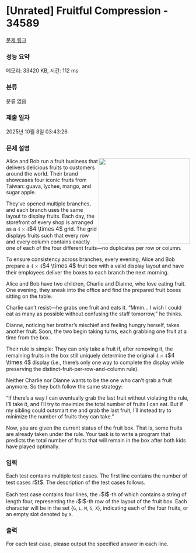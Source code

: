 # [Unrated] Fruitful Compression - 34589 

[문제 링크](https://www.acmicpc.net/problem/34589) 

### 성능 요약

메모리: 33420 KB, 시간: 112 ms

### 분류

분류 없음

### 제출 일자

2025년 10월 8일 03:43:26

### 문제 설명

<p><img alt="" src="https://upload.acmicpc.net/568136ed-fded-4002-9af4-2a92a377287e/-/preview/" style="width: 250px; height: 235px; float: right;">Alice and Bob run a fruit business that delivers delicious fruits to customers around the world. Their brand showcases four iconic fruits from Taiwan: guava, lychee, mango, and sugar apple.</p>

<p>They’ve opened multiple branches, and each branch uses the same layout to display fruits. Each day, the storefront of every shop is arranged as a <mjx-container class="MathJax" jax="CHTML" style="font-size: 109%; position: relative;"><mjx-math class="MJX-TEX" aria-hidden="true"><mjx-mn class="mjx-n"><mjx-c class="mjx-c34"></mjx-c></mjx-mn><mjx-mo class="mjx-n" space="3"><mjx-c class="mjx-cD7"></mjx-c></mjx-mo><mjx-mn class="mjx-n" space="3"><mjx-c class="mjx-c34"></mjx-c></mjx-mn></mjx-math><mjx-assistive-mml unselectable="on" display="inline"><math xmlns="http://www.w3.org/1998/Math/MathML"><mn>4</mn><mo>×</mo><mn>4</mn></math></mjx-assistive-mml><span aria-hidden="true" class="no-mathjax mjx-copytext">$4 \times 4$</span></mjx-container> grid. The grid displays fruits such that every row and every column contains exactly one of each of the four different fruits—no duplicates per row or column.</p>

<p>To ensure consistency across branches, every evening, Alice and Bob prepare a <mjx-container class="MathJax" jax="CHTML" style="font-size: 109%; position: relative;"><mjx-math class="MJX-TEX" aria-hidden="true"><mjx-mn class="mjx-n"><mjx-c class="mjx-c34"></mjx-c></mjx-mn><mjx-mo class="mjx-n" space="3"><mjx-c class="mjx-cD7"></mjx-c></mjx-mo><mjx-mn class="mjx-n" space="3"><mjx-c class="mjx-c34"></mjx-c></mjx-mn></mjx-math><mjx-assistive-mml unselectable="on" display="inline"><math xmlns="http://www.w3.org/1998/Math/MathML"><mn>4</mn><mo>×</mo><mn>4</mn></math></mjx-assistive-mml><span aria-hidden="true" class="no-mathjax mjx-copytext">$4 \times 4$</span></mjx-container> fruit box with a valid display layout and have their employees deliver the boxes to each branch the next morning.</p>

<p>Alice and Bob have two children, Charlie and Dianne, who love eating fruit. One evening, they sneak into the office and find the prepared fruit boxes sitting on the table.</p>

<p>Charlie can’t resist—he grabs one fruit and eats it. “Mmm... I wish I could eat as many as possible without confusing the staff tomorrow,” he thinks.</p>

<p>Dianne, noticing her brother’s mischief and feeling hungry herself, takes another fruit. Soon, the two begin taking turns, each grabbing one fruit at a time from the box.</p>

<p>Their rule is simple: They can only take a fruit if, after removing it, the remaining fruits in the box still uniquely determine the original <mjx-container class="MathJax" jax="CHTML" style="font-size: 109%; position: relative;"><mjx-math class="MJX-TEX" aria-hidden="true"><mjx-mn class="mjx-n"><mjx-c class="mjx-c34"></mjx-c></mjx-mn><mjx-mo class="mjx-n" space="3"><mjx-c class="mjx-cD7"></mjx-c></mjx-mo><mjx-mn class="mjx-n" space="3"><mjx-c class="mjx-c34"></mjx-c></mjx-mn></mjx-math><mjx-assistive-mml unselectable="on" display="inline"><math xmlns="http://www.w3.org/1998/Math/MathML"><mn>4</mn><mo>×</mo><mn>4</mn></math></mjx-assistive-mml><span aria-hidden="true" class="no-mathjax mjx-copytext">$4 \times 4$</span></mjx-container> display (i.e., there’s only one way to complete the display while preserving the distinct-fruit-per-row-and-column rule).</p>

<p>Neither Charlie nor Dianne wants to be the one who can’t grab a fruit anymore. So they both follow the same strategy:</p>

<p>“If there’s a way I can eventually grab the last fruit without violating the rule, I’ll take it, and I’ll try to maximize the total number of fruits I can eat. But if my sibling could outsmart me and grab the last fruit, I’ll instead try to minimize the number of fruits they can take.”</p>

<p>Now, you are given the current status of the fruit box. That is, some fruits are already taken under the rule. Your task is to write a program that predicts the total number of fruits that will remain in the box after both kids have played optimally.</p>

### 입력 

 <p>Each test contains multiple test cases. The first line contains the number of test cases <mjx-container class="MathJax" jax="CHTML" style="font-size: 109%; position: relative;"><mjx-math class="MJX-TEX" aria-hidden="true"><mjx-mi class="mjx-i"><mjx-c class="mjx-c1D461 TEX-I"></mjx-c></mjx-mi></mjx-math><mjx-assistive-mml unselectable="on" display="inline"><math xmlns="http://www.w3.org/1998/Math/MathML"><mi>t</mi></math></mjx-assistive-mml><span aria-hidden="true" class="no-mathjax mjx-copytext">$t$</span></mjx-container>. The description of the test cases follows.</p>

<p>Each test case contains four lines, the <mjx-container class="MathJax" jax="CHTML" style="font-size: 109%; position: relative;"><mjx-math class="MJX-TEX" aria-hidden="true"><mjx-mi class="mjx-i"><mjx-c class="mjx-c1D456 TEX-I"></mjx-c></mjx-mi></mjx-math><mjx-assistive-mml unselectable="on" display="inline"><math xmlns="http://www.w3.org/1998/Math/MathML"><mi>i</mi></math></mjx-assistive-mml><span aria-hidden="true" class="no-mathjax mjx-copytext">$i$</span></mjx-container>-th of which contains a string of length four, representing the <mjx-container class="MathJax" jax="CHTML" style="font-size: 109%; position: relative;"><mjx-math class="MJX-TEX" aria-hidden="true"><mjx-mi class="mjx-i"><mjx-c class="mjx-c1D456 TEX-I"></mjx-c></mjx-mi></mjx-math><mjx-assistive-mml unselectable="on" display="inline"><math xmlns="http://www.w3.org/1998/Math/MathML"><mi>i</mi></math></mjx-assistive-mml><span aria-hidden="true" class="no-mathjax mjx-copytext">$i$</span></mjx-container>-th row of the layout of the fruit box. Each character will be in the set {<code>G</code>, <code>L</code>, <code>M</code>, <code>S</code>, <code>X</code>}, indicating each of the four fruits, or an empty slot denoted by <code>X</code>.</p>

### 출력 

 <p>For each test case, please output the specified answer in each line.</p>

